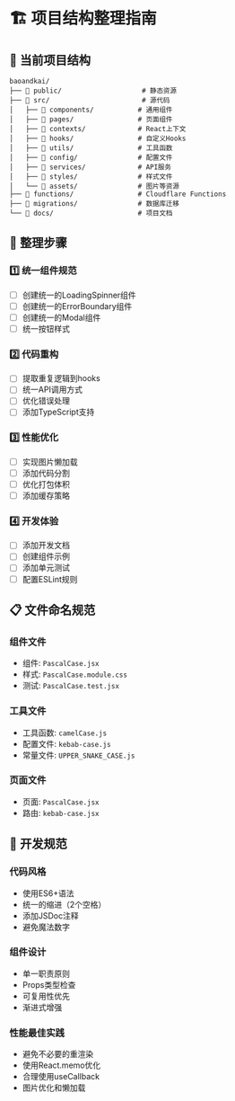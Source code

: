 # 🏗️ 项目结构整理指南

## 📂 当前项目结构

```
baoandkai/
├── 📁 public/                    # 静态资源
├── 📁 src/                       # 源代码
│   ├── 📁 components/           # 通用组件
│   ├── 📁 pages/                # 页面组件
│   ├── 📁 contexts/             # React上下文
│   ├── 📁 hooks/                # 自定义Hooks
│   ├── 📁 utils/                # 工具函数
│   ├── 📁 config/               # 配置文件
│   ├── 📁 services/             # API服务
│   ├── 📁 styles/               # 样式文件
│   └── 📁 assets/               # 图片等资源
├── 📁 functions/                # Cloudflare Functions
├── 📁 migrations/               # 数据库迁移
└── 📁 docs/                     # 项目文档
```

## 🎯 整理步骤

### 1️⃣ 统一组件规范
- [ ] 创建统一的LoadingSpinner组件
- [ ] 创建统一的ErrorBoundary组件
- [ ] 创建统一的Modal组件
- [ ] 统一按钮样式

### 2️⃣ 代码重构
- [ ] 提取重复逻辑到hooks
- [ ] 统一API调用方式
- [ ] 优化错误处理
- [ ] 添加TypeScript支持

### 3️⃣ 性能优化
- [ ] 实现图片懒加载
- [ ] 添加代码分割
- [ ] 优化打包体积
- [ ] 添加缓存策略

### 4️⃣ 开发体验
- [ ] 添加开发文档
- [ ] 创建组件示例
- [ ] 添加单元测试
- [ ] 配置ESLint规则

## 📋 文件命名规范

### 组件文件
- 组件: `PascalCase.jsx`
- 样式: `PascalCase.module.css`
- 测试: `PascalCase.test.jsx`

### 工具文件
- 工具函数: `camelCase.js`
- 配置文件: `kebab-case.js`
- 常量文件: `UPPER_SNAKE_CASE.js`

### 页面文件
- 页面: `PascalCase.jsx`
- 路由: `kebab-case.jsx`

## 🔧 开发规范

### 代码风格
- 使用ES6+语法
- 统一的缩进（2个空格）
- 添加JSDoc注释
- 避免魔法数字

### 组件设计
- 单一职责原则
- Props类型检查
- 可复用性优先
- 渐进式增强

### 性能最佳实践
- 避免不必要的重渲染
- 使用React.memo优化
- 合理使用useCallback
- 图片优化和懒加载